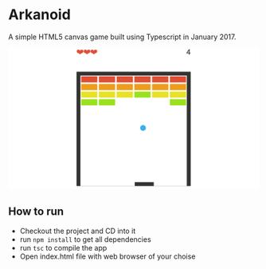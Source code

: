 # Arkanoid

A simple HTML5 canvas game built using Typescript in January 2017.

![Screenshot](screenshot2.png)

## How to run
 - Checkout the project and CD into it
 - run `npm install` to get all dependencies
 - run `tsc` to compile the app
 - Open index.html file with web browser of your choise
